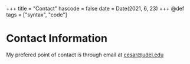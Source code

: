+++
title = "Contact"
hascode = false
date = Date(2021, 6, 23)
+++
@def tags = ["syntax", "code"]

# Contact Information

My prefered point of contact is through email at cesar@udel.edu
